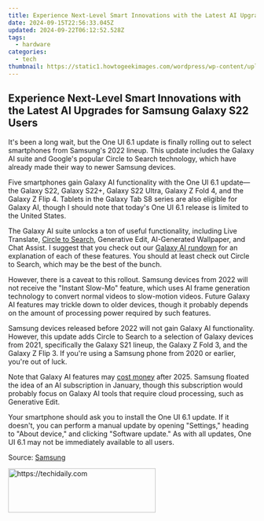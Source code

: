 ```yaml
---
title: Experience Next-Level Smart Innovations with the Latest AI Upgrades for Samsung Galaxy S22 Users
date: 2024-09-15T22:56:33.045Z
updated: 2024-09-22T06:12:52.528Z
tags:
  - hardware
categories:
  - tech
thumbnail: https://static1.howtogeekimages.com/wordpress/wp-content/uploads/2024/05/52552812831_dd873bdae9_o.jpg
---
```


## Experience Next-Level Smart Innovations with the Latest AI Upgrades for Samsung Galaxy S22 Users

It's been a long wait, but the One UI 6.1 update is finally rolling out to select smartphones from Samsung's 2022 lineup. This update includes the Galaxy AI suite and Google's popular Circle to Search technology, which have already made their way to newer Samsung devices.

 Five smartphones gain Galaxy AI functionality with the One UI 6.1 update—the Galaxy S22, Galaxy S22+, Galaxy S22 Ultra, Galaxy Z Fold 4, and the Galaxy Z Flip 4\. Tablets in the Galaxy Tab S8 series are also eligible for Galaxy AI, though I should note that today's One UI 6.1 release is limited to the United States.

 The Galaxy AI suite unlocks a ton of useful functionality, including Live Translate, [Circle to Search](https://ios-pokemon-go.techidaily.com/will-pokemon-go-ban-the-account-if-you-use-pgsharp-on-apple-iphone-11-pro-drfone-by-drfone-virtual-ios/), Generative Edit, AI-Generated Wallpaper, and Chat Assist. I suggest that you check out our [Galaxy AI rundown](https://instagram-video-recordings.techidaily.com/updated-2024-approved-elevate-your-content-game-with-these-instagram-story-tips/) for an explanation of each of these features. You should at least check out Circle to Search, which may be the best of the bunch.

 However, there is a caveat to this rollout. Samsung devices from 2022 will not receive the "Instant Slow-Mo" feature, which uses AI frame generation technology to convert normal videos to slow-motion videos. Future Galaxy AI features may trickle down to older devices, though it probably depends on the amount of processing power required by such features.

 Samsung devices released before 2022 will not gain Galaxy AI functionality. However, this update adds Circle to Search to a selection of Galaxy devices from 2021, specifically the Galaxy S21 lineup, the Galaxy Z Fold 3, and the Galaxy Z Flip 3\. If you're using a Samsung phone from 2020 or earlier, you're out of luck.

 Note that Galaxy AI features may [cost money](https://screen-mirroring-recording.techidaily.com/2024-approved-unlocking-stream-efficiency-obs-meets-zoom/) after 2025\. Samsung floated the idea of an AI subscription in January, though this subscription would probably focus on Galaxy AI tools that require cloud processing, such as Generative Edit.

 Your smartphone should ask you to install the One UI 6.1 update. If it doesn't, you can perform a manual update by opening "Settings," heading to "About device," and clicking "Software update." As with all updates, One UI 6.1 may not be immediately available to all users.

 Source: [Samsung](https://shop-links.co/link/?exclusive=1&publisher_slug=itechdaily19598&url=https%3A%2F%2Fnews.samsung.com%2Fus%2Fone-ui-6-1-update-brings-galaxy-ai-features-to-galaxy-s22-series-and-more%2F)

<ins class="adsbygoogle"
     style="display:block"
     data-ad-format="autorelaxed"
     data-ad-client="ca-pub-7571918770474297"
     data-ad-slot="1223367746"></ins>

<ins class="adsbygoogle"
     style="display:block"
     data-ad-client="ca-pub-7571918770474297"
     data-ad-slot="8358498916"
     data-ad-format="auto"
     data-full-width-responsive="true"></ins>



<!-- affiliate ads begin -->
<a href="https://aligracehair.sjv.io/c/5597632/2016143/19272" target="_top" id="2016143">
  <img src="//a.impactradius-go.com/display-ad/19272-2016143" border="0" alt="https://techidaily.com" width="300" height="90"/>
</a>
<img height="0" width="0" src="https://aligracehair.sjv.io/i/5597632/2016143/19272" style="position:absolute;visibility:hidden;" border="0" />
<!-- affiliate ads end -->

